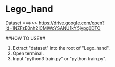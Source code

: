 # Lego_hand

Dataset ===>>> https://drive.google.com/open?id=1NZFzE0nh2lCMlWoYSANU1kY5jvpg0DTO

##HOW TO USE##
1) Extract "dataset" into the root of "Lego_hand".
2) Open terminal.
3) Input "python3 train.py" or "python train.py".

